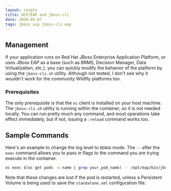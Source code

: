 ```yaml
---
layout: single
title: OCP/EAP and jboss-cli
date: 2020-05-07
tags: jboss ocp jboss-cli eap
---
```


## Management
If your application runs on Red Hat JBoss Enterprise Application Platform, or uses JBoss EAP as a base (such as BRMS, Decision Manager, Data Virtualization, etc.), you can quickly modify the behavior of the platform by using the `jboss-cli.sh` utility.  Although not tested, I don't see why it wouldn't work for the community Wildfly platforms too.

### Prerequisites
The only prerequisite is that the `oc` client is installed on your host machine.  The `jboss-cli.sh` utility is running within the container, so it is not needed locally.  You can run pretty much any command, and most operations take effect immediately, but if not, issuing a `:reload` command works too.

## Sample Commands
Here's an example to change the log level to `DEBUG` mode.  The `--` after the `exec` command allows you to pass in flags to the command you are trying execute in the container.

```bash
oc exec $(oc get pods -o name | grep your_pod_name) -- /opt/eap/bin/jboss-cli.sh --connect --command=/subsystem=logging/root-logger=ROOT:change-root-log-level\(level=DEBUG\)
```

Note that these changes are lost if the pod is restarted, unless a Persistent Volume is being used to save the `standalone.xml` configuration file.
